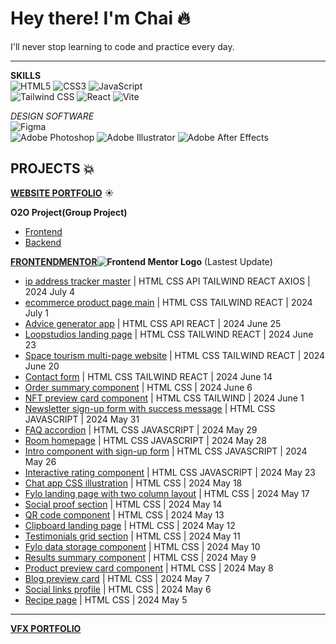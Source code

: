 # Hey there! I'm Chai :fire:  

I'll never stop learning to code and practice every day.

---

**SKILLS**  
![HTML5](https://img.shields.io/badge/html5-%23E34F26.svg?style=flat-square&logo=html5&logoColor=white)
![CSS3](https://img.shields.io/badge/css3-%231572B6.svg?style=flat-square&logo=css3&logoColor=white)
![JavaScript](https://img.shields.io/badge/javascript-%23F7DF1E.svg?style=flat-square&logo=javascript&logoColor=%23323330)  
![Tailwind CSS](https://img.shields.io/badge/tailwindcss-%2338B2AC.svg?style=flat-square&logo=tailwind-css&logoColor=white)
![React](https://img.shields.io/badge/react-%2361DAFB.svg?style=flat-square&logo=react&logoColor=%2320232A)
![Vite](https://img.shields.io/badge/vite-%23006DF4.svg?style=flat-square&logo=vite&logoColor=white)  

*DESIGN SOFTWARE*  
![Figma](https://img.shields.io/badge/figma-%23F24E1E.svg?style=flat-square&logo=figma&logoColor=white)  
![Adobe Photoshop](https://img.shields.io/badge/adobe%20photoshop-%2331A8FF.svg?style=flat-square&logo=adobe%20photoshop&logoColor=white)
![Adobe Illustrator](https://img.shields.io/badge/adobe%20illustrator-%23FF9A00.svg?style=flat-square&logo=adobe%20illustrator&logoColor=white)
![Adobe After Effects](https://img.shields.io/badge/adobe%20After%20Effects-9999FF.svg?style=flat-square&logo=Adobe%20After%20Effects&logoColor=white)  

## PROJECTS :boom:

**[WEBSITE PORTFOLIO](https://chaithawat21.github.io/)** :sunny:  

**O2O Project(Group Project)**
- [Frontend](https://github.com/chaithawat21/o2o-frontend)
- [Backend](https://github.com/chaithawat21/o2o-backend)  

**[FRONTENDMENTOR](https://www.frontendmentor.io/profile/chaithawat21)![Frontend Mentor Logo](https://www.frontendmentor.io/static/images/logo-mobile.svg)** (Lastest Update)  

- [ip address tracker master](https://chaithawat21.github.io/frontendmentor-ip-address-tracker-master/) | HTML CSS API TAILWIND REACT AXIOS | 2024 July 4  
- [ecommerce product page main](https://chaithawat21.github.io/frontendmentor-ecommerce-product-page-main/) | HTML CSS TAILWIND REACT | 2024 July 1  
- [Advice generator app](https://chaithawat21.github.io/frontendmentor-advice-generator-app-main/) | HTML CSS API REACT | 2024 June 25  
- [Loopstudios landing page](https://chaithawat21.github.io/frontendmentor-loopstudios-landing-page-main/) | HTML CSS TAILWIND REACT | 2024 June 23  
- [Space tourism multi-page website](https://chaithawat21.github.io/frontendmentor-space-tourism-website-main/) | HTML CSS TAILWIND  REACT | 2024 June 20  
- [Contact form](https://chaithawat21.github.io/frontendmentor-contact-form-main/) | HTML CSS TAILWIND  REACT | 2024 June 14  
- [Order summary component](https://chaithawat21.github.io/frontendmentor-order-summary-component-main/) | HTML CSS | 2024 June 6  
- [NFT preview card component](https://chaithawat21.github.io/frontendmentor-nft-preview-card-component-main/) | HTML CSS TAILWIND | 2024 June 1  
- [Newsletter sign-up form with success message](https://chaithawat21.github.io/frontendmentor-newsletter-sign-up-with-success-message-main/) | HTML CSS JAVASCRIPT | 2024 May 31  
- [FAQ accordion](https://chaithawat21.github.io/frontendmentor-faq-accordion-main/) | HTML CSS JAVASCRIPT | 2024 May 29  
- [Room homepage](https://chaithawat21.github.io/frontendmentor-room-homepage-master/) | HTML CSS JAVASCRIPT | 2024 May 28  
- [Intro component with sign-up form](https://chaithawat21.github.io/frontendmentor-intro-component-with-signup-form-master/) | HTML CSS JAVASCRIPT | 2024 May 26  
- [Interactive rating component](https://chaithawat21.github.io/frontendmentor-interactive-rating-component-main/) | HTML CSS JAVASCRIPT | 2024 May 23  
- [Chat app CSS illustration]( https://chaithawat21.github.io/frontendmentor-chat-app-css-illustration-master/) | HTML CSS | 2024 May 18  
- [Fylo landing page with two column layout](https://chaithawat21.github.io/frontendmentor-fylo-landing-page-with-two-column-layout-master/) | HTML CSS | 2024 May 17  
- [Social proof section](https://chaithawat21.github.io/frontendmentor-social-proof-section-master/) | HTML CSS | 2024 May 14  
- [QR code component](https://chaithawat21.github.io/frontendmentor-qr-code-component-main/) | HTML CSS | 2024 May 13  
- [Clipboard landing page](https://chaithawat21.github.io/frontendmentor-clipboard-landing-page-master/) | HTML CSS | 2024 May 12  
- [Testimonials grid section](https://chaithawat21.github.io/frontendmentor-testimonials-grid-section-main/) | HTML CSS | 2024 May 11  
- [Fylo data storage component](https://chaithawat21.github.io/frontendmentor-fylo-data-storage-component-master/) | HTML CSS | 2024 May 10  
- [Results summary component](frontendmentor-results-summary-component-main/) | HTML CSS | 2024 May 9  
- [Product preview card component](https://chaithawat21.github.io/frontendmentor-product-preview-card-component-main/) | HTML CSS | 2024 May 8  
- [Blog preview card](https://chaithawat21.github.io/frontendmentor-blog-preview-card-main/) | HTML CSS | 2024 May 7  
- [Social links profile](https://chaithawat21.github.io/frontendmentor-social-links-profile-main/) | HTML CSS | 2024 May 6  
- [Recipe page](https://chaithawat21.github.io/frontendmentor-recipe-page-main/) | HTML CSS | 2024 May 5  

---

**[VFX PORTFOLIO](https://vimeo.com/647403095)**   
